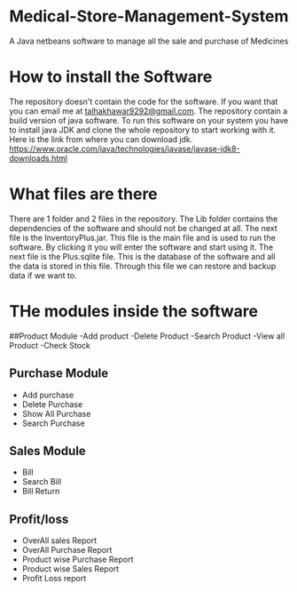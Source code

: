 # Medical-Store-Management-System
A Java netbeans software to manage all the sale and purchase of Medicines

# How to install the Software
The repository doesn't contain the code for the software. If you want that you can email me at talhakhawar9292@gmail.com.
The repository contain a build version of java software. To run this software on your system you have to install java JDK and clone the whole repository to start working with it.
Here is the link from where you can download jdk. 
https://www.oracle.com/java/technologies/javase/javase-jdk8-downloads.html

# What files are there
There are 1 folder and 2 files in the repository. The Lib folder contains the dependencies of the software and should not be changed at all.
The next file is the InventoryPlus.jar. This file is the main file and is used to run the software. By clicking it you will enter the software and start using it.
The next file is the Plus.sqlite file. This is the database of the software and all the data is stored in this file. Through this file we can restore and backup data if we want to.


# THe modules inside the software
##Product Module
-Add product
-Delete Product
-Search Product
-View all Product
-Check Stock
  
  
## Purchase Module
- Add purchase
- Delete Purchase
- Show All Purchase
- Search Purchase
  
## Sales Module
- Bill
- Search Bill
- Bill Return
  
## Profit/loss
- OverAll sales Report
- OverAll Purchase Report
- Product wise Purchase Report
- Product wise Sales Report
- Profit Loss report
